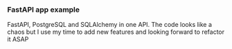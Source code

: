 ### FastAPI app example
FastAPI, PostgreSQL and SQLAlchemy in one API. The code looks like a chaos but I use my time to add new features and looking forward to refactor it ASAP
